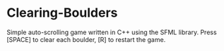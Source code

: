 # Clearing-Boulders
Simple auto-scrolling game written in C++ using the SFML library. Press [SPACE] to clear each boulder, [R] to restart the game. 


